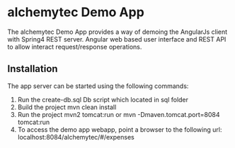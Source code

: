 alchemytec Demo App
==========================
The alchemytec Demo App provides a way of demoing the AngularJs client with Spring4 REST server. Angular web based user interface and REST API to allow interact request/response operations.

Installation
------------
The app server can be started using the following commands:
1. Run the create-db.sql Db script which located in sql folder
2. Build the project 
	mvn clean install 
3. Run the project
	mvn2 tomcat:run or mvn -Dmaven.tomcat.port=8084 tomcat:run
4. To access the demo app webapp, point a browser to the following url:
	localhost:8084/alchemytec/#/expenses
